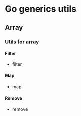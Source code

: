 # Go generics utils

## Array

### Utils for array

#### Filter

- filter

#### Map

- map

#### Remove

- remove